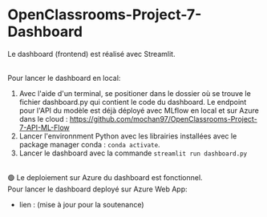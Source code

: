 # OpenClassrooms-Project-7-Dashboard

Le dashboard (frontend) est réalisé avec Streamlit.<br><br>

Pour lancer le dashboard en local:<br>
1. Avec l'aide d'un terminal, se positioner dans le dossier où se trouve le fichier dashboard.py qui contient le code du dashboard. Le endpoint pour l'API du modèle est déjà déployé avec MLflow en local et sur Azure dans le cloud : https://github.com/mochan97/OpenClassrooms-Project-7-API-ML-Flow<br>
2. Lancer l'environnment Python avec les librairies installées avec le package manager conda : `conda activate`.<br>
3. Lancer le dashboard avec la commande `streamlit run dashboard.py`<br><br>


🟢 Le deploiement sur Azure du dashboard est fonctionnel.<br>
Pour lancer le dashboard deployé sur Azure Web App:<br>
* lien : (mise à jour pour la soutenance)<br>
